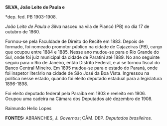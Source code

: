 **SILVA, João Leite de Paula e**

\*dep. fed. PB 1903-1908.

*João Leite de Paula e Silva* nasceu na vila de Piancó (PB) no dia 17 de
outubro de 1860.

Formou-se pela Faculdade de Direito do Recife em 1883. Depois de
formado, foi nomeado promotor público na cidade de Cajazeiras (PB),
cargo que ocupou entre 1884 e 1885. Nesse ano mudou-se para o Rio Grande
do Sul, onde foi juiz municipal da cidade de Paratini até 1889. No ano
seguinte seguiu para o Rio de Janeiro, então Distrito Federal, e aí se
tornou fiscal do Banco Central Mineiro. Em 1895 mudou-se para o estado
do Paraná, onde foi inspetor literário na cidade de São José da Boa
Vista. Ingressou na política nesse estado, quando foi eleito deputado
estadual para a legislatura 1896-1898.

Foi eleito deputado federal pela Paraíba em 1903 e reeleito em 1906.
Ocupou uma cadeira na Câmara dos Deputados até dezembro de 1908.

Raimundo Helio Lopes

**FONTES:** ABRANCHES, J. *Governos*; CÂM. DEP. *Deputados brasileiros.*
